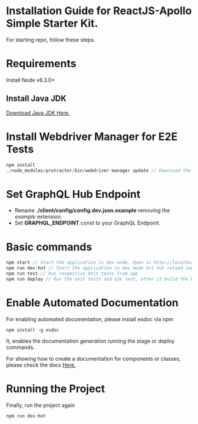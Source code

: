 # Installation Guide for ReactJS-Apollo Simple Starter Kit.
For starting repo, follow these steps.

# Requirements
Install Node v6.3.0+

## Install Java JDK
[Download Java JDK Here.](http://www.oracle.com/technetwork/java/javase/downloads/jdk8-downloads-2133151.html)

# Install Webdriver Manager for E2E Tests

```js
npm install
./node_modules/protractor/bin/webdriver-manager update // Download the Selenium driver
```

# Set GraphQL Hub Endpoint

- Rename **./client/config/config.dev.json.example** removing the *example* extension.
- Set **GRAPHQL_ENDPOINT** const to your GraphQL Endpoint.

# Basic commands

```js
npm start // Start the application in dev mode. Open in http://localhost:3000
npm run dev:hot // Start the application in dev mode hit hot reload implementation. Open in http://localhost:8080
npm run test // Run respective Unit tests from app
npm run deploy // Run the unit tests and e2e test, after it build the bundle. Show in http://localhost:8000
```

# Enable Automated Documentation

For enabling automated documentation, please install esdoc via npm

```
npm install -g esdoc
```
It, enables the documentation generation running the stage or deploy commands.

For showing how to create a documentation for components or classes, please check the docs [Here.](https://esdoc.org/) 

# Running the Project

Finally, run the project again

```js
npm run dev:hot
``` 
